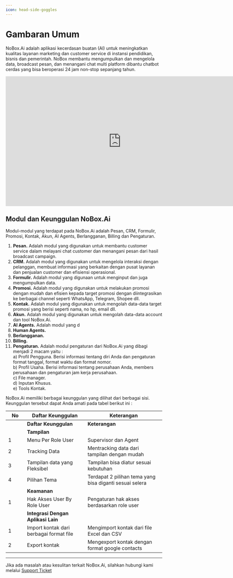 ```yaml
---
icon: head-side-goggles
---
```


# Gambaran Umum

NoBox.Ai adalah aplikasi kecerdasan buatan (Al) untuk meningkatkan kualitas layanan marketing dan customer service di instansi pendidikan, bisnis dan pemerintah. NoBox membantu mengumpulkan dan mengelola data, broadcast pesan, dan menangani chat multi platform dibantu chatbot cerdas yang bisa beroperasi 24 jam non-stop sepanjang tahun.

<iframe width="742" height="418" src="https://www.youtube.com/embed/d3nexE3PqQk" title="Pengenalan Tampilan NoBox" frameborder="0" allow="accelerometer; autoplay; clipboard-write; encrypted-media; gyroscope; picture-in-picture; web-share" referrerpolicy="strict-origin-when-cross-origin" allowfullscreen></iframe>


## **Modul dan Keunggulan NoBox.Ai**

Modul-modul yang terdapat pada NoBox.Ai adalah Pesan, CRM, Formulir, Promosi, Kontak, Akun, AI Agents, Berlangganan, Billing dan Pengaturan.

1. **Pesan.** Adalah modul yang digunakan untuk membantu customer service dalam melayani chat customer dan menangani pesan dari hasil broadcast campaign.
2. **CRM.** Adalah modul yang digunakan untuk mengelola interaksi dengan pelanggan, membuat informasi yang berkaitan dengan pusat layanan dan penjualan customer dan efisiensi operasional.
3. **Formulir.** Adalah modul yang digunaan untuk menginput dan juga mengumpulkan data.
4. **Promosi.** Adalah modul yang digunakan untuk melakukan promosi dengan mudah dan efisien kepada target promosi dengan diintegrasikan ke berbagai channel seperti WhatsApp, Telegram, Shopee dll.
5. **Kontak.** Adalah modul yang digunakan untuk mengolah data-data target promosi yang berisi seperti nama, no hp, email dll.
6. **Akun.** Adalah modul yang digunakan untuk mengolah data-data account dan tool NoBox.Ai.
7. **AI Agents.** Adalah modul yang d
8. **Human Agents.**
9. **Berlangganan.**
10. **Billing.**
11. **Pengaturan.** Adalah modul pengaturan dari NoBox.Ai yang dibagi menjadi 2 macam yaitu :\
    a) Profil Pengguna. Berisi informasi tentang diri Anda dan pengaturan format tanggal, format waktu dan format nomor.\
    b) Profil Usaha. Berisi informasi tentang perusahaan Anda, members perusahaan dan pengaturan jam kerja perusahaan.\
    c) File manager.\
    d) Inputan Khusus.\
    e) Tools Kontak.

NoBox.Ai memiliki berbagai keunggulan yang dilihat dari berbagai sisi. Keunggulan tersebut dapat Anda amati pada tabel berikut ini :

<table><thead><tr><th width="44.79998779296875">No</th><th>Daftar Keunggulan</th><th>Keterangan</th></tr></thead><tbody><tr><td></td><td><strong>Daftar Keunggulan</strong></td><td><strong>Keterangan</strong></td></tr><tr><td></td><td><strong>Tampilan</strong> </td><td></td></tr><tr><td>1</td><td>Menu Per Role User</td><td>Supervisor dan Agent</td></tr><tr><td>2</td><td>Tracking Data</td><td>Mentracking data dari tampilan dengan mudah</td></tr><tr><td>3</td><td>Tampilan data yang Fleksibel</td><td>Tampilan bisa diatur sesuai kebutuhan</td></tr><tr><td>4</td><td>Pilihan Tema</td><td>Terdapat 2 pilihan tema yang bisa diganti sesuai selera</td></tr><tr><td></td><td><strong>Keamanan</strong></td><td></td></tr><tr><td>1</td><td>Hak Akses User By Role User</td><td>Pengaturan hak akses berdasarkan role user</td></tr><tr><td></td><td><strong>Integrasi Dengan Aplikasi Lain</strong></td><td></td></tr><tr><td>1</td><td>Import kontak dari berbagai format file</td><td>Mengimport kontak dari file Excel dan CSV</td></tr><tr><td>2</td><td>Export kontak</td><td>Mengexport kontak dengan format google contacts</td></tr></tbody></table>

***

Jika ada masalah atau kesulitan terkait NoBox.Ai, silahkan hubungi kami melalui [Support Ticket](https://crm.nobox.ai/clients/tickets)
